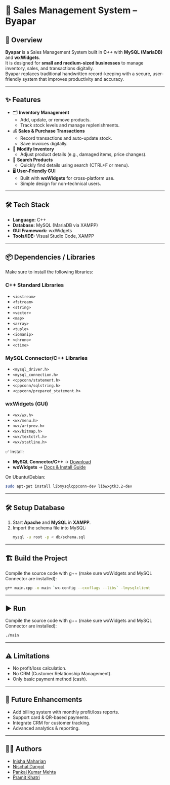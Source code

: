 # 📌 Sales Management System – Byapar

## 📖 Overview
**Byapar** is a Sales Management System built in **C++** with **MySQL (MariaDB)** and **wxWidgets**.  
It is designed for **small and medium-sized businesses** to manage inventory, sales, and transactions digitally.  
Byapar replaces traditional handwritten record-keeping with a secure, user-friendly system that improves productivity and accuracy.

---

## ✨ Features
- 🗂️ **Inventory Management**
  - Add, update, or remove products.
  - Track stock levels and manage replenishments.
- 💰 **Sales & Purchase Transactions**
  - Record transactions and auto-update stock.
  - Save invoices digitally.
- 📝 **Modify Inventory**
  - Adjust product details (e.g., damaged items, price changes).
- 🔎 **Search Products**
  - Quickly find details using search (CTRL+F or menu).
- 🖥️ **User-Friendly GUI**
  - Built with **wxWidgets** for cross-platform use.
  - Simple design for non-technical users.

---

## 🛠️ Tech Stack
- **Language:** C++  
- **Database:** MySQL (MariaDB via XAMPP)  
- **GUI Framework:** wxWidgets  
- **Tools/IDE:** Visual Studio Code, XAMPP  

---

## 📦 Dependencies / Libraries
Make sure to install the following libraries:

### C++ Standard Libraries
- `<iostream>`
- `<fstream>`
- `<string>`
- `<vector>`
- `<map>`
- `<array>`
- `<tuple>`
- `<iomanip>`
- `<chrono>`
- `<ctime>`

### MySQL Connector/C++ Libraries
- `<mysql_driver.h>`
- `<mysql_connection.h>`
- `<cppconn/statement.h>`
- `<cppconn/sqlstring.h>`
- `<cppconn/prepared_statement.h>`

### wxWidgets (GUI)
- `<wx/wx.h>`
- `<wx/menu.h>`
- `<wx/artprov.h>`
- `<wx/bitmap.h>`
- `<wx/textctrl.h>`
- `<wx/statline.h>`

✅ Install:
- **MySQL Connector/C++** → [Download](https://dev.mysql.com/downloads/connector/cpp/)  
- **wxWidgets** → [Docs & Install Guide](https://www.wxwidgets.org/downloads/)  

On Ubuntu/Debian:
  ```bash
  sudo apt-get install libmysqlcppconn-dev libwxgtk3.2-dev
  ```
---

## 🛠️ Setup Database
1. Start **Apache** and **MySQL** in **XAMPP**.  
2. Import the schema file into MySQL:
   ```bash
   mysql -u root -p < db/schema.sql
   ```
---
## 🏗️ Build the Project
Compile the source code with g++ (make sure wxWidgets and MySQL Connector are installed):
   ```bash
   g++ main.cpp -o main `wx-config --cxxflags --libs` -lmysqlclient
   ```
---
## ▶️ Run
Compile the source code with g++ (make sure wxWidgets and MySQL Connector are installed):
   ```bash
   ./main
   ```
---
## ⚠️ Limitations
- No profit/loss calculation.
- No CRM (Customer Relationship Management).
- Only basic payment method (cash).
---
## 🔮 Future Enhancements
- Add billing system with monthly profit/loss reports.
- Support card & QR-based payments.
- Integrate CRM for customer tracking.
- Advanced analytics & reporting.
---
  
## 👨‍💻 Authors
- [Inisha Maharjan](https://github.com/Inisha08)
- [Nischal Dangol](https://github.com/Nischal-D)
- [Pankaj Kumar Mehta](https://github.com/pankajmehta07)
- [Pramit Khatri](https://github.com/Pramitkhatri1)
